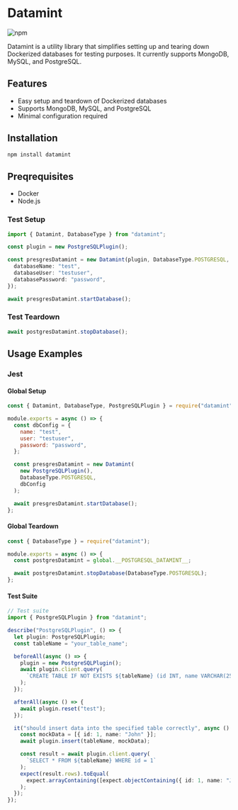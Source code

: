 # Datamint

![npm](https://img.shields.io/npm/v/database-test-utils)

Datamint is a utility library that simplifies setting up and tearing down Dockerized databases for testing purposes. It currently supports MongoDB, MySQL, and PostgreSQL.

## Features

- Easy setup and teardown of Dockerized databases
- Supports MongoDB, MySQL, and PostgreSQL
- Minimal configuration required

## Installation

```bash
npm install datamint
```

## Preqrequisites

- Docker
- Node.js

### Test Setup

```typescript
import { Datamint, DatabaseType } from "datamint";

const plugin = new PostgreSQLPlugin();

const presgresDatamint = new Datamint(plugin, DatabaseType.POSTGRESQL, {
  databaseName: "test",
  databaseUser: "testuser",
  databasePassword: "password",
});

await presgresDatamint.startDatabase();
```

### Test Teardown

```typescript
await postgresDatamint.stopDatabase();
```

## Usage Examples

### Jest

#### Global Setup

```javascript
const { Datamint, DatabaseType, PostgreSQLPlugin } = require("datamint");

module.exports = async () => {
  const dbConfig = {
    name: "test",
    user: "testuser",
    password: "password",
  };

  const presgresDatamint = new Datamint(
    new PostgreSQLPlugin(),
    DatabaseType.POSTGRESQL,
    dbConfig
  );

  await presgresDatamint.startDatabase();
};
```

#### Global Teardown

```javascript
const { DatabaseType } = require("datamint");

module.exports = async () => {
  const postgresDatamint = global.__POSTGRESQL_DATAMINT__;

  await postgresDatamint.stopDatabase(DatabaseType.POSTGRESQL);
};
```

#### Test Suite

```typescript
// Test suite
import { PostgreSQLPlugin } from "datamint";

describe("PostgreSQLPlugin", () => {
  let plugin: PostgreSQLPlugin;
  const tableName = "your_table_name";

  beforeAll(async () => {
    plugin = new PostgreSQLPlugin();
    await plugin.client.query(
      `CREATE TABLE IF NOT EXISTS ${tableName} (id INT, name VARCHAR(255))`
    );
  });

  afterAll(async () => {
    await plugin.reset("test");
  });

  it("should insert data into the specified table correctly", async () => {
    const mockData = [{ id: 1, name: "John" }];
    await plugin.insert(tableName, mockData);

    const result = await plugin.client.query(
      `SELECT * FROM ${tableName} WHERE id = 1`
    );
    expect(result.rows).toEqual(
      expect.arrayContaining([expect.objectContaining({ id: 1, name: "John" })])
    );
  });
});
```
